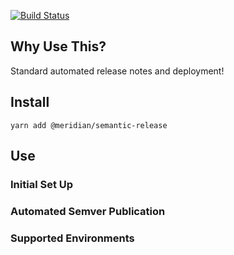 [![Build Status](https://travis-ci.org/joefraley/meridian-git-commits.svg?branch=master)](https://travis-ci.org/joefraley/meridian-git-commits)

## Why Use This?
Standard automated release notes and deployment!

## Install
`yarn add @meridian/semantic-release`

## Use

### Initial Set Up

### Automated Semver Publication

### Supported Environments